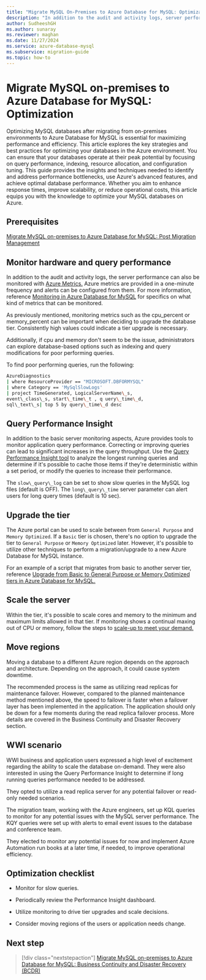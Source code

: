 ```yaml
---
title: "Migrate MySQL On-Premises to Azure Database for MySQL: Optimization"
description: "In addition to the audit and activity logs, server performance can also be monitored with Azure Metrics."
author: SudheeshGH
ms.author: sunaray
ms.reviewer: maghan
ms.date: 11/27/2024
ms.service: azure-database-mysql
ms.subservice: migration-guide
ms.topic: how-to
---
```


# Migrate MySQL on-premises to Azure Database for MySQL: Optimization

Optimizing MySQL databases after migrating from on-premises environments to Azure Database for MySQL is essential for maximizing performance and efficiency. This article explores the key strategies and best practices for optimizing your databases in the Azure environment. You can ensure that your databases operate at their peak potential by focusing on query performance, indexing, resource allocation, and configuration tuning. This guide provides the insights and techniques needed to identify and address performance bottlenecks, use Azure's advanced features, and achieve optimal database performance. Whether you aim to enhance response times, improve scalability, or reduce operational costs, this article equips you with the knowledge to optimize your MySQL databases on Azure.

## Prerequisites

[Migrate MySQL on-premises to Azure Database for MySQL: Post Migration Management](10-post-migration-management.md)

## Monitor hardware and query performance

In addition to the audit and activity logs, the server performance can also be monitored with [Azure Metrics.](/azure/azure-monitor/essentials/data-platform-metrics) Azure metrics are provided in a one-minute frequency and alerts can be configured from them. For more information, reference [Monitoring in Azure Database for MySQL](../../concepts-monitoring.md) for specifics on what kind of metrics that can be monitored.

As previously mentioned, monitoring metrics such as the cpu\_percent or memory\_percent can be important when deciding to upgrade the database tier. Consistently high values could indicate a tier upgrade is necessary.

Additionally, if cpu and memory don't seem to be the issue, administrators can explore database-based options such as indexing and query modifications for poor performing queries.

To find poor performing queries, run the following:

```bash
AzureDiagnostics
| where ResourceProvider == "MICROSOFT.DBFORMYSQL"
| where Category == 'MySqlSlowLogs'
| project TimeGenerated, LogicalServerName\_s,
event\_class\_s, start\_time\_t , q uery\_time\_d,
sql\_text\_s| top 5 by query\_time\_d desc
```

## Query Performance Insight

In addition to the basic server monitoring aspects, Azure provides tools to monitor application query performance. Correcting or improving queries can lead to significant increases in the query throughput. Use the [Query Performance Insight tool](../../concepts-query-performance-insight.md) to analyze the longest running queries and determine if it's possible to cache those items if they're deterministic within a set period, or modify the queries to increase their performance.

The `slow\_query\_log` can be set to show slow queries in the MySQL log files (default is OFF). The `long\_query\_time` server parameter can alert users for long query times (default is 10 sec).

## Upgrade the tier

The Azure portal can be used to scale between from `General Purpose` and `Memory Optimized`. If a `Basic` tier is chosen, there's no option to upgrade the tier to `General Purpose` or `Memory Optimized` later. However, it's possible to utilize other techniques to perform a migration/upgrade to a new Azure Database for MySQL instance.

For an example of a script that migrates from basic to another server tier, reference [Upgrade from Basic to General Purpose or Memory Optimized tiers in Azure Database for MySQL.](https://techcommunity.microsoft.com/blog/adformysql/upgrade-from-basic-to-general-purpose-or-memory-optimized-tiers-in-azure-databas/830404)

## Scale the server

Within the tier, it's possible to scale cores and memory to the minimum and maximum limits allowed in that tier. If monitoring shows a continual maxing out of CPU or memory, follow the steps to [scale-up to meet your demand. ](https://techcommunity.microsoft.com/blog/adformysql/upgrade-from-basic-to-general-purpose-or-memory-optimized-tiers-in-azure-databas/830404)

## Move regions

Moving a database to a different Azure region depends on the approach and architecture. Depending on the approach, it could cause system downtime.

The recommended process is the same as utilizing read replicas for maintenance failover. However, compared to the planned maintenance method mentioned above, the speed to failover is faster when a failover layer has been implemented in the application. The application should only be down for a few moments during the read replica failover process. More details are covered in the Business Continuity and Disaster Recovery section.

## WWI scenario

WWI business and application users expressed a high level of excitement regarding the ability to scale the database on-demand. They were also interested in using the Query Performance Insight to determine if long running queries performance needed to be addressed.

They opted to utilize a read replica server for any potential failover or read-only needed scenarios.

The migration team, working with the Azure engineers, set up KQL queries to monitor for any potential issues with the MySQL server performance. The KQY queries were set up with alerts to email event issues to the database and conference team.

They elected to monitor any potential issues for now and implement Azure Automation run books at a later time, if needed, to improve operational efficiency.

## Optimization checklist

  - Monitor for slow queries.

  - Periodically review the Performance Insight dashboard.

  - Utilize monitoring to drive tier upgrades and scale decisions.

  - Consider moving regions of the users or application needs change.

## Next step

> [!div class="nextstepaction"]
> [Migrate MySQL on-premises to Azure Database for MySQL: Business Continuity and Disaster Recovery (BCDR)](12-business-continuity-and-disaster-recovery.md)
